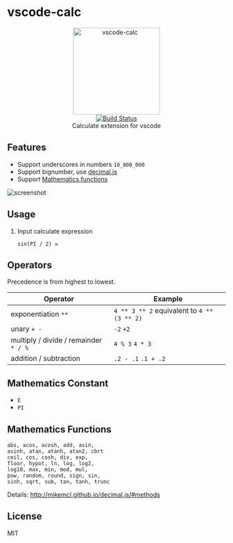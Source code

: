 # vscode-calc

<p align="center">
  <img src="https://github.com/weirongxu/vscode-calc/raw/master/logo/calc-logo.png" alt="vscode-calc" width="200">
  <br>
  <a href="https://github.com/weirongxu/vscode-calc/actions?query=workflow%3Aci">
    <img src="https://img.shields.io/github/workflow/status/weirongxu/vscode-calc/ci" alt="Build Status">
  </a>
  <br>
  Calculate extension for vscode
</p>

## Features

- Support underscores in numbers `10_000_000`
- Support bignumber, use [decimal.js](https://github.com/MikeMcl/decimal.js)
- Support [Mathematics functions](http://mikemcl.github.io/decimal.js/#methods)

![screenshot](https://user-images.githubusercontent.com/1709861/65939023-3987ce80-e457-11e9-8e4b-35a3287b1d8a.gif)

## Usage

1. Input calculate expression
   ```
   sin(PI / 2) =
   ```

## Operators

Precedence is from highest to lowest.

| Operator                              | Example                                     |
| ------------------------------------- | ------------------------------------------- |
| exponentiation `**`                   | `4 ** 3 ** 2` equivalent to `4 ** (3 ** 2)` |
| unary `+ -`                           | `-2` `+2`                                   |
| multiply / divide / remainder `* / %` | `4 % 3` `4 * 3`                             |
| addition / subtraction                | `.2 - .1` `.1 + .2`                         |

## Mathematics Constant

- `E`
- `PI`

## Mathematics Functions

```
abs, acos, acosh, add, asin,
asinh, atan, atanh, atan2, cbrt
ceil, cos, cosh, div, exp,
floor, hypot, ln, log, log2,
log10, max, min, mod, mul,
pow, random, round, sign, sin,
sinh, sqrt, sub, tan, tanh, trunc
```

Details: http://mikemcl.github.io/decimal.js/#methods

## License

MIT

